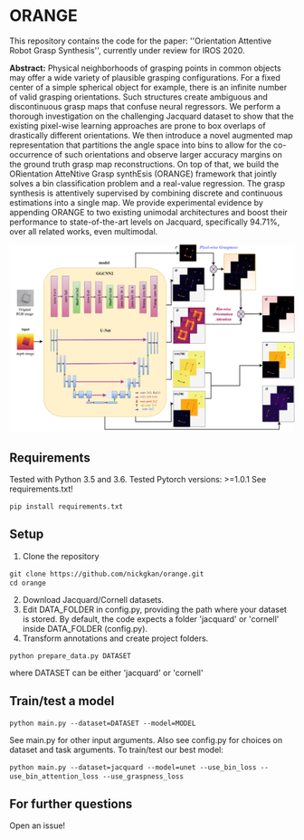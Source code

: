 # ORANGE

This repository contains the code for the paper: 
''Orientation Attentive Robot Grasp Synthesis'', 
currently under review for IROS 2020.

 **Abstract:** 
Physical neighborhoods of grasping points in common objects may offer a wide variety of plausible grasping configurations. For a fixed center of a simple spherical object for example, there is an infinite number of valid grasping orientations. Such structures create ambiguous and discontinuous grasp maps that confuse neural regressors. We perform a thorough investigation on the challenging Jacquard dataset to show that the existing pixel-wise learning approaches are prone to box overlaps of drastically different orientations. We then introduce a novel augmented map representation that partitions the angle space into bins to allow for the co-occurrence of such orientations and observe larger accuracy margins on the ground truth grasp map reconstructions. On top of that, we build the ORientation AtteNtive Grasp synthEsis (ORANGE) framework that jointly solves a bin classification problem and a real-value regression. The grasp synthesis is attentively supervised by combining discrete and continuous estimations into a single map. We provide experimental evidence by appending ORANGE to two existing unimodal architectures and boost their performance to state-of-the-art  levels on Jacquard, specifically 94.71\%, over all related works, even multimodal.

 ![Image description](orange.png)


## Requirements
Tested with Python 3.5 and 3.6.
Tested Pytorch versions: >=1.0.1
See requirements.txt!
```
pip install requirements.txt
```

## Setup
1. Clone the repository
```
git clone https://github.com/nickgkan/orange.git
cd orange
```
2. Download Jacquard/Cornell datasets.
3. Edit DATA_FOLDER in config.py, providing the path where your dataset is stored.
By default, the code expects a folder 'jacquard' or 'cornell' inside DATA_FOLDER (config.py).
4. Transform annotations and create project folders.
```
python prepare_data.py DATASET
```
where DATASET can be either 'jacquard' or 'cornell'


## Train/test a model
```
python main.py --dataset=DATASET --model=MODEL
```
See main.py for other input arguments.
Also see config.py for choices on dataset and task arguments.
To train/test our best model:
```
python main.py --dataset=jacquard --model=unet --use_bin_loss --use_bin_attention_loss --use_graspness_loss
```

## For further questions
Open an issue!
